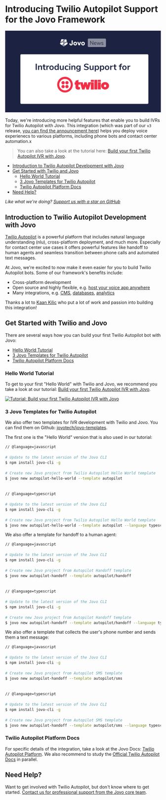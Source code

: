 # Introducing Twilio Autopilot Support for the Jovo Framework

![Twilio Autopilot Support for Jovo](./img/jovo-twilio-support.jpg "Jovo News: Introducing Support for Twilio Autopilot")

Today, we're introducing more helpful features that enable you to build IVRs for Twilio Autopilot with Jovo. This integration (which was part of our `v3` release, [you can find the announcement here](https://context-first.com/introducing-jovo-v3-the-voice-layer-bf369db4808e)) helps you deploy voice experienecs to various platforms, including phone bots and contact center automation.x

> You can also take a look at the tutorial here: [Build your first Twilio Autopilot IVR with Jovo](https://www.jovo.tech/tutorials/twilio-autopilot-hello-world).

* [Introduction to Twilio Autopilot Development with Jovo](#introduction-to-twilio-autopilot-development-with-jovo)
* [Get Started with Twilio and Jovo](#get-started-with-twilio-and-jovo)
   * [Hello World Tutorial](#hello-world-tutorial)
   * [3 Jovo Templates for Twilio Autopilot](#3-jovo-templates-for-twilio-autopilot)
   * [Twilio Autopilot Platform Docs](#twilio-autopilot-platform-docs)
* [Need Help?](#need-help?)


*Like what we're doing? [Support us with a star on GitHub](https://github.com/jovotech/jovo-framework/)* 


## Introduction to Twilio Autopilot Development with Jovo

[Twilio Autopilot](https://www.twilio.com/autopilot) is a powerful platform that includes natural language understanding (nlu), cross-platform deployment, and much more. Especially for contact center use cases it offers powerful features like handoff to human agents and seamless transition between phone calls and automated text messages.

At Jovo, we're excited to now make it even easier for you to build Twilio Autopilot bots. Some of our framework's benefits include:

* Cross-platform development
* Open source and highly flexible, e.g. [host your voice app anywhere](https://www.jovo.tech/docs/hosting)
* Many integrations, e.g. [CMS](https://www.jovo.tech/docs/cms), [databases](https://www.jovo.tech/docs/databases), [analytics](https://www.jovo.tech/docs/analytics)

Thanks a lot to [Kaan Kilic](https://twitter.com/KnKlc8) who put a lot of work and passion into building this integration!


## Get Started with Twilio and Jovo

There are several ways how you can build your first Twilio Autopilot bot with Jovo:

* [Hello World Tutorial](#hello-world-tutorial)
* [3 Jovo Templates for Twilio Autopilot](#3-jovo-templates-for-twilio-autopilot)
* [Twilio Autopilot Platform Docs](#twilio-autopilot-platform-docs)


### Hello World Tutorial

To get to your first "Hello World" with Twilio and Jovo, we recommend you take a look at our tutorial: [Build your first Twilio Autopilot IVR with Jovo](https://www.jovo.tech/tutorials/twilio-autopilot-hello-world).

[![Tutorial: Build your first Twilio Autopilot IVR with Jovo](https://www.jovo.tech/img/tutorials/twilio-autopilot-hello-world/twilio-autopilot-hello-world.jpg "Twilio Autopilot Hello World Tutorial by Kaan Kilic")](https://www.jovo.tech/tutorials/twilio-autopilot-hello-world)


### 3 Jovo Templates for Twilio Autopilot

We also offer two templates for IVR development with Twilio and Jovo. You can find them on Github: [jovotech/jovo-templates](https://github.com/jovotech/jovo-templates/tree/master/autopilot).

The first one is the "Hello World" version that is also used in our tutorial:

```sh
// @language=javascript

# Update to the latest version of the Jovo CLI
$ npm install jovo-cli -g

# Create new Jovo project from Twilio Autopilot Hello World template
$ jovo new autopilot-hello-world --template autopilot


// @language=typescript

# Update to the latest version of the Jovo CLI
$ npm install jovo-cli -g

# Create new Jovo project from Twilio Autopilot Hello World template
$ jovo new autopilot-hello-world --template autopilot --language typescript
```

We also offer a template for handoff to a human agent:

```sh
// @language=javascript

# Update to the latest version of the Jovo CLI
$ npm install jovo-cli -g

# Create new Jovo project from Autopilot Handoff template
$ jovo new autopilot-handoff --template autopilot/handoff


// @language=typescript

# Update to the latest version of the Jovo CLI
$ npm install jovo-cli -g

# Create new Jovo project from Autopilot Handoff template
$ jovo new autopilot-handoff --template autopilot/handoff --language typescript
```

We also offer a template that collects the user's phone number and sends them a text message:

```sh
// @language=javascript

# Update to the latest version of the Jovo CLI
$ npm install jovo-cli -g

# Create new Jovo project from Autopilot SMS template
$ jovo new autopilot-handoff --template autopilot/sms


// @language=typescript

# Update to the latest version of the Jovo CLI
$ npm install jovo-cli -g

# Create new Jovo project from Autopilot SMS template
$ jovo new autopilot-handoff --template autopilot/sms --language typescript
```


### Twilio Autopilot Platform Docs

For specific details of the integration, take a look at the Jovo Docs: [Twilio Autopilot Platform](https://www.jovo.tech/docs/twilio-autopilot). We also recommend to study the [Official Twilio Autopilot Docs](https://www.twilio.com/docs/autopilot) in parallel.


## Need Help?

Want to get involved with Twilio Autopilot, but don't know where to get started. [Contact us for professional support from the Jovo core team](https://www.jovo.tech/services/support-training).



<!--[metadata]: { "description": "Learn more about the Twilio Autopilot integration for the Jovo Framework.", "author": "jan-koenig", "tags": "Releases", "og-image": "https://www.jovo.tech/img/news/2020-03-12-twilio-autopilot-jovo/jovo-twilio-support.jpg" }-->
